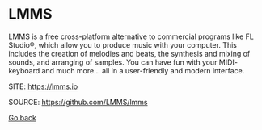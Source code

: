 # LMMS

 LMMS is a free cross-platform alternative to commercial programs like
 FL Studio®, which allow you to produce music with your computer. This
 includes the creation of melodies and beats, the synthesis and mixing
 of sounds, and arranging of samples. You can have fun with your MIDI-
 keyboard and much more... all in a user-friendly and modern interface.
 
 SITE: https://lmms.io

 SOURCE: https://github.com/LMMS/lmms

 [Go back](https://portable-linux-apps.github.io/apps.html)

